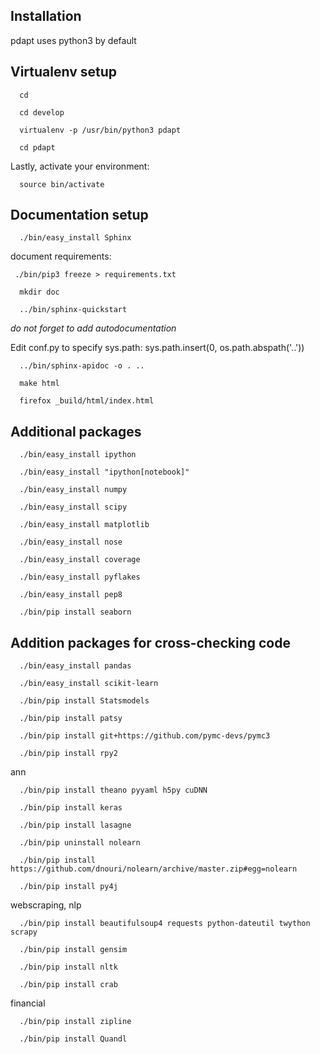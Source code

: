 Installation
--------------------

pdapt uses python3 by default


Virtualenv setup
-------------------------------------
      cd

      cd develop

      virtualenv -p /usr/bin/python3 pdapt

      cd pdapt

Lastly, activate your environment:

      source bin/activate

Documentation setup
-------------------------------------

      ./bin/easy_install Sphinx


document requirements:

     ./bin/pip3 freeze > requirements.txt

      mkdir doc

      ../bin/sphinx-quickstart

  *do not forget to add autodocumentation*

 Edit conf.py to specify sys.path: sys.path.insert(0, os.path.abspath('..'))

      ../bin/sphinx-apidoc -o . ..

      make html

      firefox _build/html/index.html


Additional packages
-------------------------------------

      ./bin/easy_install ipython

      ./bin/easy_install "ipython[notebook]"

      ./bin/easy_install numpy

      ./bin/easy_install scipy

      ./bin/easy_install matplotlib

      ./bin/easy_install nose

      ./bin/easy_install coverage

      ./bin/easy_install pyflakes

      ./bin/easy_install pep8

      ./bin/pip install seaborn




Addition packages for cross-checking code
-------------------------------------

      ./bin/easy_install pandas

      ./bin/easy_install scikit-learn

      ./bin/pip install Statsmodels

      ./bin/pip install patsy

      ./bin/pip install git+https://github.com/pymc-devs/pymc3

      ./bin/pip install rpy2

ann

      ./bin/pip install theano pyyaml h5py cuDNN

      ./bin/pip install keras

      ./bin/pip install lasagne

      ./bin/pip uninstall nolearn

      ./bin/pip install  https://github.com/dnouri/nolearn/archive/master.zip#egg=nolearn

      ./bin/pip install py4j

webscraping, nlp

      ./bin/pip install beautifulsoup4 requests python-dateutil twython scrapy

      ./bin/pip install gensim

      ./bin/pip install nltk

      ./bin/pip install crab

financial

      ./bin/pip install zipline

      ./bin/pip install Quandl


